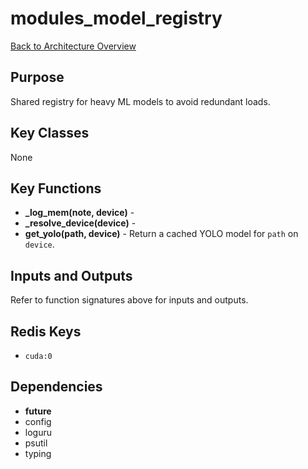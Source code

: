 # modules_model_registry
[Back to Architecture Overview](../README.md)

## Purpose
Shared registry for heavy ML models to avoid redundant loads.

## Key Classes
None

## Key Functions
- **_log_mem(note, device)** - 
- **_resolve_device(device)** - 
- **get_yolo(path, device)** - Return a cached YOLO model for ``path`` on ``device``.

## Inputs and Outputs
Refer to function signatures above for inputs and outputs.

## Redis Keys
- `cuda:0`

## Dependencies
- __future__
- config
- loguru
- psutil
- typing
